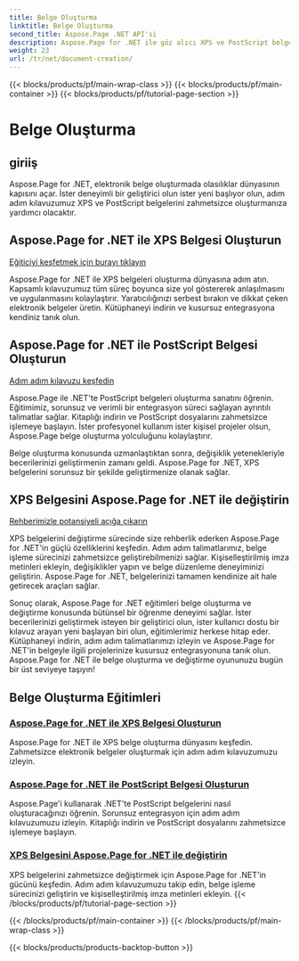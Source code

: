 ```yaml
---
title: Belge Oluşturma
linktitle: Belge Oluşturma
second_title: Aspose.Page .NET API'si
description: Aspose.Page for .NET ile göz alıcı XPS ve PostScript belgelerini zahmetsizce oluşturun. Sorunsuz entegrasyon için belge oluşturma ve değiştirme eğitimlerini keşfedin.
weight: 23
url: /tr/net/document-creation/
---
```


{{< blocks/products/pf/main-wrap-class >}}
{{< blocks/products/pf/main-container >}}
{{< blocks/products/pf/tutorial-page-section >}}

# Belge Oluşturma

## giriiş

Aspose.Page for .NET, elektronik belge oluşturmada olasılıklar dünyasının kapısını açar. İster deneyimli bir geliştirici olun ister yeni başlıyor olun, adım adım kılavuzumuz XPS ve PostScript belgelerini zahmetsizce oluşturmanıza yardımcı olacaktır.

## Aspose.Page for .NET ile XPS Belgesi Oluşturun
[Eğiticiyi keşfetmek için burayı tıklayın](./create-xps-document/)

Aspose.Page for .NET ile XPS belgeleri oluşturma dünyasına adım atın. Kapsamlı kılavuzumuz tüm süreç boyunca size yol göstererek anlaşılmasını ve uygulanmasını kolaylaştırır. Yaratıcılığınızı serbest bırakın ve dikkat çeken elektronik belgeler üretin. Kütüphaneyi indirin ve kusursuz entegrasyona kendiniz tanık olun.

## Aspose.Page for .NET ile PostScript Belgesi Oluşturun
[Adım adım kılavuzu keşfedin](./create-postscript-document/)

Aspose.Page ile .NET'te PostScript belgeleri oluşturma sanatını öğrenin. Eğitimimiz, sorunsuz ve verimli bir entegrasyon süreci sağlayan ayrıntılı talimatlar sağlar. Kitaplığı indirin ve PostScript dosyalarını zahmetsizce işlemeye başlayın. İster profesyonel kullanım ister kişisel projeler olsun, Aspose.Page belge oluşturma yolculuğunu kolaylaştırır.

Belge oluşturma konusunda uzmanlaştıktan sonra, değişiklik yetenekleriyle becerilerinizi geliştirmenin zamanı geldi. Aspose.Page for .NET, XPS belgelerini sorunsuz bir şekilde geliştirmenize olanak sağlar.

## XPS Belgesini Aspose.Page for .NET ile değiştirin
[Rehberimizle potansiyeli açığa çıkarın](./modify-xps-document/)

XPS belgelerini değiştirme sürecinde size rehberlik ederken Aspose.Page for .NET'in güçlü özelliklerini keşfedin. Adım adım talimatlarımız, belge işleme sürecinizi zahmetsizce geliştirebilmenizi sağlar. Kişiselleştirilmiş imza metinleri ekleyin, değişiklikler yapın ve belge düzenleme deneyiminizi geliştirin. Aspose.Page for .NET, belgelerinizi tamamen kendinize ait hale getirecek araçları sağlar.

Sonuç olarak, Aspose.Page for .NET eğitimleri belge oluşturma ve değiştirme konusunda bütünsel bir öğrenme deneyimi sağlar. İster becerilerinizi geliştirmek isteyen bir geliştirici olun, ister kullanıcı dostu bir kılavuz arayan yeni başlayan biri olun, eğitimlerimiz herkese hitap eder. Kütüphaneyi indirin, adım adım talimatlarımızı izleyin ve Aspose.Page for .NET'in belgeyle ilgili projelerinize kusursuz entegrasyonuna tanık olun. Aspose.Page for .NET ile belge oluşturma ve değiştirme oyununuzu bugün bir üst seviyeye taşıyın!
## Belge Oluşturma Eğitimleri
### [Aspose.Page for .NET ile XPS Belgesi Oluşturun](./create-xps-document/)
Aspose.Page for .NET ile XPS belge oluşturma dünyasını keşfedin. Zahmetsizce elektronik belgeler oluşturmak için adım adım kılavuzumuzu izleyin.
### [Aspose.Page for .NET ile PostScript Belgesi Oluşturun](./create-postscript-document/)
Aspose.Page'i kullanarak .NET'te PostScript belgelerini nasıl oluşturacağınızı öğrenin. Sorunsuz entegrasyon için adım adım kılavuzumuzu izleyin. Kitaplığı indirin ve PostScript dosyalarını zahmetsizce işlemeye başlayın.
### [XPS Belgesini Aspose.Page for .NET ile değiştirin](./modify-xps-document/)
XPS belgelerini zahmetsizce değiştirmek için Aspose.Page for .NET'in gücünü keşfedin. Adım adım kılavuzumuzu takip edin, belge işleme sürecinizi geliştirin ve kişiselleştirilmiş imza metinleri ekleyin.
{{< /blocks/products/pf/tutorial-page-section >}}

{{< /blocks/products/pf/main-container >}}
{{< /blocks/products/pf/main-wrap-class >}}

{{< blocks/products/products-backtop-button >}}
